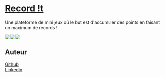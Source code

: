 # [Record !t](https://recordit.games/)
Une plateforme de mini jeux où le but est d'accumuler des points en faisant un maximum de records !

<div align="center">
  <div style="display: flex;">
    <div>
    <img src="https://user-images.githubusercontent.com/70105093/144502628-c883165c-8ade-44fc-b2c2-063dda2c2a18.png" />
      </div>
    <div>
    <img src="https://user-images.githubusercontent.com/70105093/144501657-f6b0cea1-d863-4baf-9563-cf774b5e9fed.png" />
    </div>
    <div>
    <img src="https://user-images.githubusercontent.com/70105093/144501670-b98f01fc-9371-44ae-8de6-8ce4a6856204.png" />
    </div>
  </div>
</div>

## Auteur
[Github](https://github.com/Zararthustra)  
[Linkedin](https://www.linkedin.com/in/mayerarthur)
